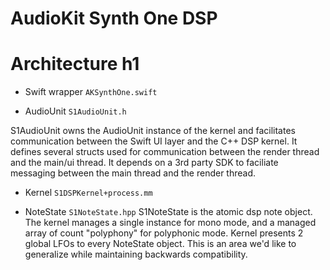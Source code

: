 #  AudioKit Synth One DSP

Architecture
h1
==


* Swift wrapper
`AKSynthOne.swift`

* AudioUnit
`S1AudioUnit.h`

S1AudioUnit owns the AudioUnit instance of the kernel and facilitates communication between the Swift UI layer and the C++ DSP kernel.
It defines several structs used for communication between the render thread and the main/ui thread.
It depends on a 3rd party SDK to faciliate messaging between the main thread and the render thread.


* Kernel
`S1DSPKernel+process.mm`

* NoteState
`S1NoteState.hpp`
S1NoteState is the atomic dsp note object.  
The kernel manages a single instance for mono mode, and a managed array of count "polyphony" for polyphonic mode.
Kernel presents 2 global LFOs to every NoteState object.  This is an area we'd like to generalize while maintaining backwards compatibility.

